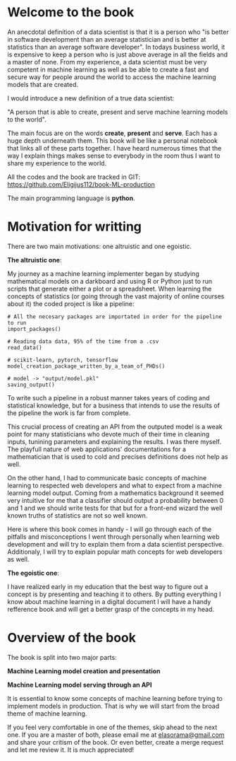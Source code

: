 # Welcome to the book

An anecdotal definition of a data scientist is that it is a person who "is better in software development than an average statistician and is better at statistics than an average software developer". In todays business world, it is expensive to keep a person who is just above average in all the fields and a master of none. From my experience, a data scientist must be very competent in machine learning as well as be able to create a fast and secure way for people around the world to access the machine learning models that are created. 

I would introduce a new definition of a true data scientist: 

"A person that is able to create, present and serve machine learning models to the world". 

The main focus are on the words **create**, **present** and **serve**. Each has a huge depth underneath them. This book will be like a personal notebook that links all of these parts together. I have heard numerous times that the way I explain things makes sense to everybody in the room thus I want to share my experience to the world.

All the codes and the book are tracked in GIT: https://github.com/Eligijus112/book-ML-production 

The main programming language is **python**.

# Motivation for writting 

There are two main motivations: one altruistic and one egoistic. 

**The altruistic one**:

My journey as a machine learning implementer began by studying mathematical models on a darkboard and using R or Python just to run scripts that generate either a plot or a spreadsheet. When learning the concepts of statistics (or going through the vast majority of online courses about it) the coded project is like a pipeline:

``` 
# All the necesary packages are importated in order for the pipeline to run 
import_packages()

# Reading data data, 95% of the time from a .csv
read_data() 

# scikit-learn, pytorch, tensorflow
model_creation_package_written_by_a_team_of_PHDs()

# model -> "output/model.pkl"
saving_output() 
```

To write such a pipeline in a robust manner takes years of coding and statistical knowledge, but for a business that intends to use the results of the pipeline the work is far from complete. 

This crucial process of creating an API from the outputed model is a weak point for many statisticians who devote much of their time in cleaning inputs, tunining parameters and explaining the results. I was there myself. The playfull nature of web applications' documentations for a mathematician that is used to cold and precises definitions does not help as well. 

On the other hand, I had to communicate basic concepts of machine learning to respected web developers and what to expect from a machine learning model output. Coming from a mathematics background it seemed very intuitive for me that a classifier should output a probability between 0 and 1 and we should write tests for that but for a front-end wizard the well known truths of statistics are not so well known. 

Here is where this book comes in handy - I will go through each of the pitfalls and misconceptions I went through personally when learning web development and will try to explain them from a data scientist perspective. Additionaly, I will try to explain popular math concepts for web developers as well. 

**The egoistic one**: 

I have realized early in my education that the best way to figure out a concept is by presenting and teaching it to others. By putting everything I know about machine learning in a digital document I will have a handy refference book and will get a better grasp of the concepts in my head.

# Overview of the book 

The book is split into two major parts:

**Machine Learning model creation and presentation**

**Machine Learning model serving through an API** 

It is essential to know some concepts of machine learning before trying to implement models in production. That is why we will start from the broad theme of machine learning. 

If you feel very comfortable in one of the themes, skip ahead to the next one. If you are a master of both, please email me at elasorama@gmail.com and share your critism of the book. Or even better, create a merge request and let me review it. It is much appreciated! 
